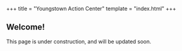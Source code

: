 +++
title = "Youngstown Action Center"
template = "index.html"
+++

## Welcome!

This page is under construction, and will be updated soon.

